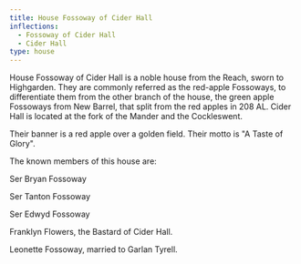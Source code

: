 ```yaml
---
title: House Fossoway of Cider Hall
inflections:
  - Fossoway of Cider Hall
  - Cider Hall
type: house
---
```


 House Fossoway of Cider Hall is a noble house from the Reach, sworn to Highgarden. They are commonly referred as the red-apple Fossoways, to differentiate them from the other branch of the house, the green apple Fossoways from New Barrel, that split from the red apples in 208 AL. Cider Hall is located at the fork of the Mander and the Cockleswent.

Their banner is a red apple over a golden field. Their motto is "A Taste of Glory".

The known members of this house are:

Ser Bryan Fossoway

Ser Tanton Fossoway

Ser Edwyd Fossoway

Franklyn Flowers, the Bastard of Cider Hall.

Leonette Fossoway, married to Garlan Tyrell.


